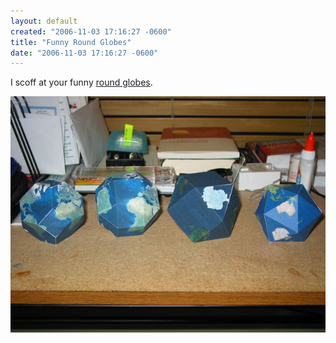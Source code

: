 ```yaml
---
layout: default
created: "2006-11-03 17:16:27 -0600"
title: "Funny Round Globes"
date: "2006-11-03 17:16:27 -0600"
---
```



I scoff at your funny <a href="http://www.progonos.com/furuti/MapProj/Normal/ProjPoly/Foldout/foldout.html">round globes</a>.

<img src="/images/unroundglobes.jpg" alt="Unround globes" />

